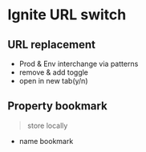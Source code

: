 # Ignite URL switch

## URL replacement
- Prod & Env interchange via patterns
- remove & add toggle
- open in new tab(y/n)

## Property bookmark
> store locally
- name bookmark